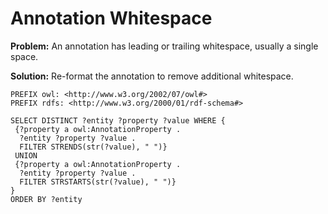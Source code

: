 # Annotation Whitespace

**Problem:** An annotation has leading or trailing whitespace, usually a single space.

**Solution:** Re-format the annotation to remove additional whitespace.

```sparql
PREFIX owl: <http://www.w3.org/2002/07/owl#>
PREFIX rdfs: <http://www.w3.org/2000/01/rdf-schema#>

SELECT DISTINCT ?entity ?property ?value WHERE {
 {?property a owl:AnnotationProperty .
  ?entity ?property ?value .
  FILTER STRENDS(str(?value), " ")}
 UNION
 {?property a owl:AnnotationProperty .
  ?entity ?property ?value .
  FILTER STRSTARTS(str(?value), " ")}
}
ORDER BY ?entity
```
